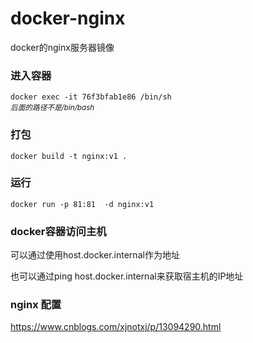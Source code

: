 # docker-nginx
docker的nginx服务器镜像
### 进入容器
`docker exec -it 76f3bfab1e86 /bin/sh`  
<small>*后面的路径不是/bin/bash*</small>

### 打包
`docker build -t nginx:v1 .`

### 运行
 `docker run -p 81:81  -d nginx:v1`
 
### docker容器访问主机
可以通过使用host.docker.internal作为地址

也可以通过ping host.docker.internal来获取宿主机的IP地址


### nginx 配置
https://www.cnblogs.com/xjnotxj/p/13094290.html
